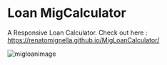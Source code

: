 # Loan MigCalculator

A Responsive Loan Calculator.
Check out here : https://renatomignella.github.io/MigLoanCalculator/

![migloanimage](https://user-images.githubusercontent.com/67004480/109296664-9cd28780-7828-11eb-9145-fc8509979938.JPG)
